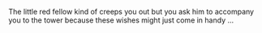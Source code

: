 The little red fellow kind of creeps you out
 but you ask him to accompany you to the tower
  because these wishes might just come in handy ...